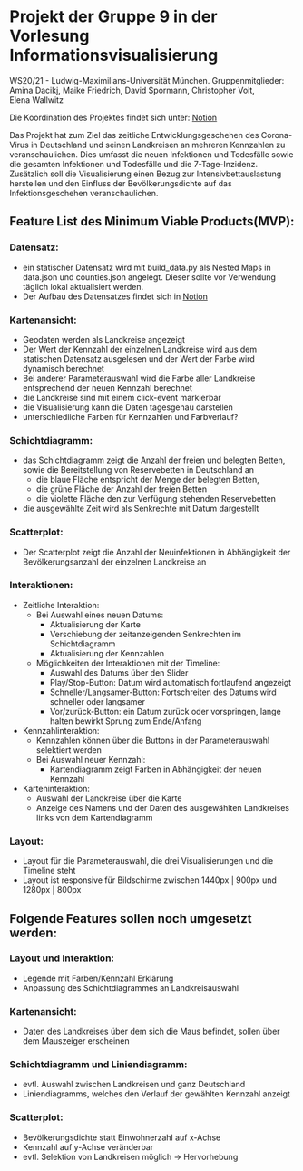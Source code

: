 # Projekt der Gruppe 9 in der Vorlesung Informationsvisualisierung
WS20/21 - Ludwig-Maximilians-Universität München.
Gruppenmitglieder: Amina Dacikj, Maike Friedrich, David Spormann, Christopher Voit, Elena Wallwitz

Die Koordination des Projektes findet sich unter: [Notion](https://www.notion.so/WS2020-IV-Gruppe-9-573af56127fe49eea1a96e360f50bf54)

Das Projekt hat zum Ziel das zeitliche Entwicklungsgeschehen des Corona-Virus in Deutschland und seinen Landkreisen an mehreren Kennzahlen zu veranschaulichen. Dies umfasst die neuen Infektionen und Todesfälle sowie die gesamten Infektionen und Todesfälle und die 7-Tage-Inzidenz.
Zusätzlich soll die Visualisierung einen Bezug zur Intensivbettauslastung herstellen und den Einfluss der Bevölkerungsdichte auf das Infektionsgeschehen veranschaulichen. 

## Feature List des Minimum Viable Products(MVP):

### Datensatz: 

  *	ein statischer Datensatz wird mit build_data.py als Nested Maps in data.json und counties.json angelegt. Dieser sollte vor Verwendung täglich lokal aktualisiert werden. 
  *	Der Aufbau des Datensatzes findet sich in [Notion](https://www.notion.so/Datensatz-Spec-f26643879ff14ed98793cc5ac79c40f7)

### Kartenansicht:

  *	Geodaten werden als Landkreise angezeigt
  *	Der Wert der Kennzahl der einzelnen Landkreise wird aus dem statischen Datensatz ausgelesen und der Wert der Farbe wird dynamisch berechnet
  *	Bei anderer Parameterauswahl wird die Farbe aller Landkreise entsprechend der neuen Kennzahl berechnet
  *	die Landkreise sind mit einem click-event markierbar
  *	die Visualisierung kann die Daten tagesgenau darstellen
  *	unterschiedliche Farben für Kennzahlen und Farbverlauf?

### Schichtdiagramm:

  * das Schichtdiagramm zeigt die Anzahl der freien und belegten Betten, sowie die Bereitstellung von Reservebetten in Deutschland an
     * die blaue Fläche entspricht der Menge der belegten Betten, 
     *	die grüne Fläche der Anzahl der freien Betten
     *	die violette Fläche den zur Verfügung stehenden Reservebetten
  *	die ausgewählte Zeit wird als Senkrechte mit Datum dargestellt

### Scatterplot:

  *	Der Scatterplot zeigt die Anzahl der Neuinfektionen in Abhängigkeit der Bevölkerungsanzahl der einzelnen Landkreise an

### Interaktionen: 

  *	Zeitliche Interaktion: 
      *	Bei Auswahl eines neuen Datums:
          *	Aktualisierung der Karte
          *	Verschiebung der zeitanzeigenden Senkrechten im Schichtdiagramm
          *	Aktualisierung der Kennzahlen
      *	Möglichkeiten der Interaktionen mit der Timeline:
          *	Auswahl des Datums über den Slider
          *	Play/Stop-Button: Datum wird automatisch fortlaufend angezeigt
          *	Schneller/Langsamer-Button: Fortschreiten des Datums wird schneller oder langsamer
          *	Vor/zurück-Button: ein Datum zurück oder vorspringen, lange halten bewirkt Sprung zum Ende/Anfang
  *	Kennzahlinteraktion:
      *	Kennzahlen können über die Buttons in der Parameterauswahl selektiert werden
      *	Bei Auswahl neuer Kennzahl:
          *	Kartendiagramm zeigt Farben in Abhängigkeit der neuen Kennzahl
  * Karteninteraktion:
      * Auswahl der Landkreise über die Karte
      * Anzeige des Namens und der Daten des ausgewählten Landkreises links von dem Kartendiagramm

### Layout: 

 * Layout für die Parameterauswahl, die drei Visualisierungen und die Timeline steht
 * Layout ist responsive für Bildschirme zwischen 1440px | 900px und 1280px | 800px


## Folgende Features sollen noch umgesetzt werden: 

### Layout und Interaktion:
  * Legende mit Farben/Kennzahl Erklärung
  * Anpassung des Schichtdiagrammes an Landkreisauswahl

### Kartenansicht:
  * Daten des Landkreises über dem sich die Maus befindet, sollen über dem Mauszeiger erscheinen

### Schichtdiagramm und Liniendiagramm:
  * evtl. Auswahl zwischen Landkreisen und ganz Deutschland
  * Liniendiagramms, welches den Verlauf der gewählten Kennzahl anzeigt

### Scatterplot:
  * Bevölkerungsdichte statt Einwohnerzahl auf x-Achse
  * Kennzahl auf y-Achse veränderbar
  * evtl. Selektion von Landkreisen möglich -> Hervorhebung
